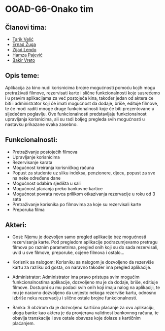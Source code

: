 # OOAD-G6-Onako tim
## Članovi tima:
* [Tarik Velić](https://github.com/tvelic1)
* [Ernad Žuga](https://github.com/ezuga1)
* [Zijad Lendo](https://github.com/zlendo1)
* [Hamza Pajević](https://github.com/hpajevic1)
* [Bakir Vreto](https://github.com/bv1232)

## Opis teme:
Aplikacija za kino nudi korisnicima brojne mogućnosti pomoću kojih mogu pretraživati filmove, rezervisati karte i slične funkcionalnosti koje susrećemo i u pravim aplikacijama za već postojeća kina, također jedan od aktera će biti i administrator koji će imati mogućnost da dodaje, briše, edituje filmove, te će moći raditi mnoge druge funkcionalnosti koje će biti prezentovane u sljedećem poglavlju. Ove funkcionalnosti predstavljaju funkcionalnost upravljanja korisnicima, ali su radi boljeg pregleda svih mogućnosti u nastavku prikazane svaka zasebno.

## Funkcionalnosti:
* Pretraživanje postojećih filmova
* Upravljanje korisnicima
* Rezervisanje karata
* Mogućnost kreiranja korisničkog računa
* Popust za studente uz sliku indeksa, penzionere, djecu, popust za sve na neke određene dane
* Mogućnost odabira sjedišta u sali
* Mogućnost plaćanja preko bankovne kartice
* Mogućnost povrata novca prilikom otkazivanja rezervacije u roku od 3 sata
* Pretraživanje korisnika po filmovima za koje su rezervisali karte
* Preporuka filma


## Akteri:
* Gost:
  Njemu je dozvoljen samo pregled aplikacije bez mogućnosti rezervisanja karte. Pod pregledom aplikacije podrazumjevamo pretragu filmova po raznim parametrima, pregled onih koji su do sada rezervisali, uvid u sve filmove, preporuke, ocjene filmova i ostalo...
  
* Korisnik sa nalogom:
  Korisniku sa nalogom je dozvoljeno da rezerviše kartu za razliku od gosta, on naravno također ima pregled aplikacije.
  
* Administrator:
  Administrator ima pravo pristupa svim mogućim funkcionalnostima aplikacije, dozvoljeno mu je da dodaje, briše, editiuje filmove.
  Dostupni su mu podaci svih onih koji imaju nalog na aplikaciji, te mu je naravno dozvoljeno da umjesto nekoga rezerviše kartu, odnosno izbriše neku rezervaciju i       slične ostale brojne funkcionalnosti.
  
* Banka:
  S obzirom da je dozvoljeno kartično plaćanje za ovu aplikaciju, uloga banke kao aktera je da provjerava validnost bankovnog računa, te obavlja transkacije i sve       ostale obaveze koje dolaze s kartičnim plaćanjem.
